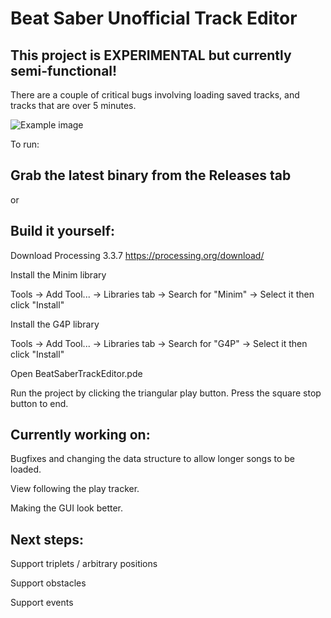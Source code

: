 # Beat Saber Unofficial Track Editor

## This project is EXPERIMENTAL but currently semi-functional!

There are a couple of critical bugs involving loading saved tracks, and tracks that are over 5 minutes.

![Example image](https://i.imgur.com/P3jDnxv.png)

To run:

## Grab the latest binary from the Releases tab

or 

## Build it yourself:

Download Processing 3.3.7
https://processing.org/download/

Install the Minim library

Tools -> Add Tool... -> Libraries tab -> Search for "Minim" -> Select it then click "Install"

Install the G4P library

Tools -> Add Tool... -> Libraries tab -> Search for "G4P" -> Select it then click "Install"

Open BeatSaberTrackEditor.pde

Run the project by clicking the triangular play button. Press the square stop button to end.

## Currently working on:

Bugfixes and changing the data structure to allow longer songs to be loaded.

View following the play tracker.

Making the GUI look better.

## Next steps:

Support triplets / arbitrary positions

Support obstacles

Support events
